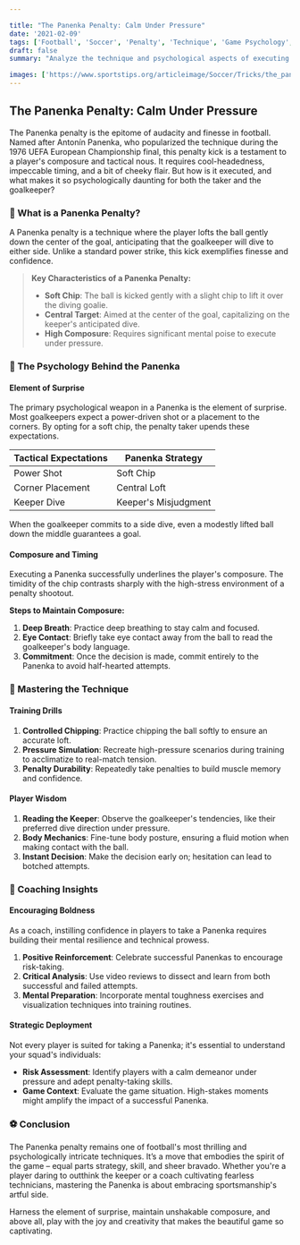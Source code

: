```yaml
---

title: "The Panenka Penalty: Calm Under Pressure"
date: '2021-02-09'
tags: ['Football', 'Soccer', 'Penalty', 'Technique', 'Game Psychology', 'Coaching', 'Player Skills', 'Composure', 'Strategy']
draft: false
summary: "Analyze the technique and psychological aspects of executing a Panenka penalty, focusing on the element of surprise and composure."

images: ['https://www.sportstips.org/articleimage/Soccer/Tricks/the_panenka_penalty_calm_under_pressure.webp']
---
```


## The Panenka Penalty: Calm Under Pressure

The Panenka penalty is the epitome of audacity and finesse in football. Named after Antonín Panenka, who popularized the technique during the 1976 UEFA European Championship final, this penalty kick is a testament to a player's composure and tactical nous. It requires cool-headedness, impeccable timing, and a bit of cheeky flair. But how is it executed, and what makes it so psychologically daunting for both the taker and the goalkeeper?

### 🌟 What is a Panenka Penalty?

A Panenka penalty is a technique where the player lofts the ball gently down the center of the goal, anticipating that the goalkeeper will dive to either side. Unlike a standard power strike, this kick exemplifies finesse and confidence.

> **Key Characteristics of a Panenka Penalty:**
>
> - **Soft Chip**: The ball is kicked gently with a slight chip to lift it over the diving goalie.
> - **Central Target**: Aimed at the center of the goal, capitalizing on the keeper's anticipated dive.
> - **High Composure**: Requires significant mental poise to execute under pressure.

### 🧠 The Psychology Behind the Panenka

#### **Element of Surprise**

The primary psychological weapon in a Panenka is the element of surprise. Most goalkeepers expect a power-driven shot or a placement to the corners. By opting for a soft chip, the penalty taker upends these expectations. 

| Tactical Expectations | Panenka Strategy |
|-----------------------|------------------|
| Power Shot | Soft Chip |
| Corner Placement | Central Loft |
| Keeper Dive | Keeper's Misjudgment |

When the goalkeeper commits to a side dive, even a modestly lifted ball down the middle guarantees a goal.

#### **Composure and Timing**

Executing a Panenka successfully underlines the player's composure. The timidity of the chip contrasts sharply with the high-stress environment of a penalty shootout.

**Steps to Maintain Composure:**

1. **Deep Breath**: Practice deep breathing to stay calm and focused.
2. **Eye Contact**: Briefly take eye contact away from the ball to read the goalkeeper's body language.
3. **Commitment**: Once the decision is made, commit entirely to the Panenka to avoid half-hearted attempts.

### 🏅 Mastering the Technique

#### **Training Drills**

1. **Controlled Chipping**: Practice chipping the ball softly to ensure an accurate loft.
2. **Pressure Simulation**: Recreate high-pressure scenarios during training to acclimatize to real-match tension.
3. **Penalty Durability**: Repeatedly take penalties to build muscle memory and confidence.

#### **Player Wisdom**

1. **Reading the Keeper**: Observe the goalkeeper's tendencies, like their preferred dive direction under pressure.
2. **Body Mechanics**: Fine-tune body posture, ensuring a fluid motion when making contact with the ball.
3. **Instant Decision**: Make the decision early on; hesitation can lead to botched attempts.

### 🧩 Coaching Insights

#### **Encouraging Boldness**

As a coach, instilling confidence in players to take a Panenka requires building their mental resilience and technical prowess. 

1. **Positive Reinforcement**: Celebrate successful Panenkas to encourage risk-taking.
2. **Critical Analysis**: Use video reviews to dissect and learn from both successful and failed attempts.
3. **Mental Preparation**: Incorporate mental toughness exercises and visualization techniques into training routines.

#### **Strategic Deployment**

Not every player is suited for taking a Panenka; it's essential to understand your squad's individuals:

- **Risk Assessment**: Identify players with a calm demeanor under pressure and adept penalty-taking skills.
- **Game Context**: Evaluate the game situation. High-stakes moments might amplify the impact of a successful Panenka.

### ⚽ Conclusion

The Panenka penalty remains one of football's most thrilling and psychologically intricate techniques. It’s a move that embodies the spirit of the game – equal parts strategy, skill, and sheer bravado. Whether you're a player daring to outthink the keeper or a coach cultivating fearless technicians, mastering the Panenka is about embracing sportsmanship's artful side.

Harness the element of surprise, maintain unshakable composure, and above all, play with the joy and creativity that makes the beautiful game so captivating.